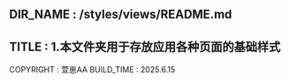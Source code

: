 DIR_NAME : /styles/views/README.md
-----------------------
TITLE : 
    1.本文件夹用于存放应用各种页面的基础样式
-----------------------
COPYRIGHT : 萱崽AA
BUILD_TIME : 2025.6.15